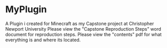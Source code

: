 # MyPlugin
A Plugin i created for Minecraft as my Capstone project at Christopher Newport University
Please view the "Capstone Reproduction Steps" word document for reproduction steps.
Please view the "contents" pdf for what everything is and where its located.
